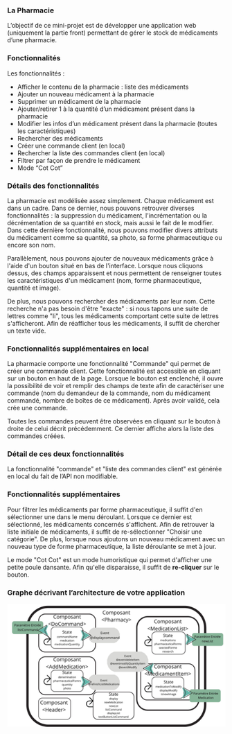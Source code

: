 ### **La Pharmacie**

L’objectif de ce mini-projet est de développer une application web (uniquement la partie front) permettant de gérer le stock de médicaments d’une pharmacie.

### **Fonctionnalités**

Les fonctionnalités :

* Afficher le contenu de la pharmacie : liste des médicaments
* Ajouter un nouveau médicament à la pharmacie
* Supprimer un médicament de la pharmacie
* Ajouter/retirer 1 à la quantité d’un médicament présent dans la pharmacie
* Modifier les infos d’un médicament présent dans la pharmacie (toutes les caractéristiques)
* Rechercher des médicaments
* Créer une commande client (en local)
* Rechercher la liste des commandes client (en local)
* Filtrer par façon de prendre le médicament
* Mode “Cot Cot”

### **Détails des fonctionnalités**

La pharmacie est modélisée assez simplement. Chaque médicament est dans un cadre. Dans ce dernier, nous pouvons retrouver diverses fonctionnalités : la suppression du médicament, l'incrémentation ou la décrémentation de sa quantité en stock, mais aussi le fait de le modifier. Dans cette dernière fonctionnalité, nous pouvons modifier divers attributs du médicament comme sa quantité, sa photo, sa forme pharmaceutique ou encore son nom.

Parallèlement, nous pouvons ajouter de nouveaux médicaments grâce à l'aide d'un bouton situé en bas de l'interface. Lorsque nous cliquons dessus, des champs apparaissent et nous permettent de renseigner toutes les caractéristiques d'un médicament (nom, forme pharmaceutique, quantité et image).

De plus, nous pouvons rechercher des médicaments par leur nom. Cette recherche n'a pas besoin d'être "exacte" : si nous tapons une suite de lettres comme "li", tous les médicaments comportant cette suite de lettres s'afficheront. Afin de réafficher tous les médicaments, il suffit de chercher un texte vide.

### **Fonctionnalités supplémentaires en local**

La pharmacie comporte une fonctionnalité "Commande" qui permet de créer une commande client. Cette fonctionnalité est accessible en cliquant sur un bouton en haut de la page. Lorsque le bouton est enclenché, il ouvre la possibilité de voir et remplir des champs de texte afin de caractériser une commande (nom du demandeur de la commande, nom du médicament commandé, nombre de boîtes de ce médicament). Après avoir validé, cela crée une commande.

Toutes les commandes peuvent être observées en cliquant sur le bouton à droite de celui décrit précédemment. Ce dernier affiche alors la liste des commandes créées.

### **Détail de ces deux fonctionnalités**

La fonctionnalité "commande" et "liste des commandes client" est générée en local du fait de l’API non modifiable.

### **Fonctionnalités supplémentaires**

Pour filtrer les médicaments par forme pharmaceutique, il suffit d'en sélectionner une dans le menu déroulant. Lorsque ce dernier est sélectionné, les médicaments concernés s'affichent. Afin de retrouver la liste initiale de médicaments, il suffit de re-sélectionner "Choisir une catégorie". De plus, lorsque nous ajoutons un nouveau médicament avec un nouveau type de forme pharmaceutique, la liste déroulante se met à jour.

Le mode "Cot Cot" est un mode humoristique qui permet d'afficher une petite poule dansante. Afin qu'elle disparaisse, il suffit de **re-cliquer** sur le bouton.

### **Graphe décrivant l’architecture de votre application**

![Graphe de l'architecture](src/assets/images/graphe_pharmacie_.jpg)
